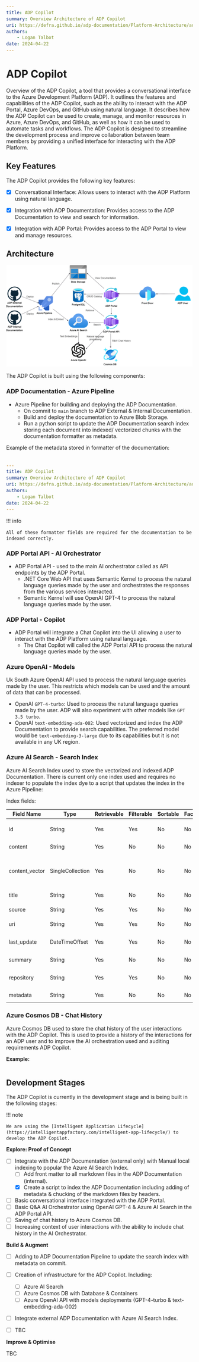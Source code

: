 ```yaml
---
title: ADP Copilot
summary: Overview Architecture of ADP Copilot
uri: https://defra.github.io/adp-documentation/Platform-Architecture/adp-portal/adp-copilot/
authors:
    - Logan Talbot
date: 2024-04-22
---
```


# ADP Copilot

Overview of the ADP Copilot, a tool that provides a conversational interface to the Azure Development Platform (ADP). It outlines the features and capabilities of the ADP Copilot, such as the ability to interact with the ADP Portal, Azure DevOps, and GitHub using natural language. It describes how the ADP Copilot can be used to create, manage, and monitor resources in Azure, Azure DevOps, and GitHub, as well as how it can be used to automate tasks and workflows. The ADP Copilot is designed to streamline the development process and improve collaboration between team members by providing a unified interface for interacting with the ADP Platform.

## Key Features

The ADP Copilot provides the following key features:

- [X] Conversational Interface: Allows users to interact with the ADP Platform using natural language.
- [X] Integration with ADP Documentation: Provides access to the ADP Documentation to view and search for information.
- [X] Integration with ADP Portal: Provides access to the ADP Portal to view and manage resources.


## Architecture

![ADP Copilot Architecture](../../images/diagrams/adp-copilot.png)

The ADP Copilot is built using the following components:

### ADP Documentation - Azure Pipeline

- Azure Pipeline for building and deploying the ADP Documentation.
  - On commit to `main` branch to ADP External & Internal Documentation.
  - Build and deploy the documentation to Azure Blob Storage.
  - Run a python script to update the ADP Documentation search index storing each document into indexed/ vectorized chunks with the documentation formatter as metadata.

Example of the metadata stored in formatter of the documentation:

```yaml

---
title: ADP Copilot
summary: Overview Architecture of ADP Copilot
uri: https://defra.github.io/adp-documentation/Platform-Architecture/adp-portal/adp-copilot/
authors:
    - Logan Talbot
date: 2024-04-22
---

```

!!! info

    All of these formatter fields are required for the documentation to be indexed correctly.

### ADP Portal API - AI Orchestrator

- ADP Portal API - used to the main AI orchestrator called as API endpoints by the ADP Portal.
  - .NET Core Web API that uses Semantic Kernel to process the natural language queries made by the user and orchestrates the responses from the various services interacted.
  - Semantic Kernel will use OpenAI GPT-4 to process the natural language queries made by the user.


### ADP Portal - Copilot

- ADP Portal will integrate a Chat Copilot into the UI allowing a user to interact with the ADP Platform using natural language.
  - The Chat Copilot will called the ADP Portal API to process the natural language queries made by the user.


### Azure OpenAI - Models

Uk South Azure OpenAI API used to process the natural language queries made by the user. This restricts which models can be used and the amount of data that can be processed.

- OpenAI `GPT-4-turbo`: Used to process the natural language queries made by the user. ADP will also experiment with other models like `GPT 3.5 turbo`.
- OpenAI `text-embedding-ada-002`: Used vectorized and index the ADP Documentation to provide search capabilities. The preferred model would be `text-embedding-3-large` due to its capabilities but it is not available in any UK region.

### Azure AI Search - Search Index

Azure AI Search Index used to store the vectorized and indexed ADP Documentation. There is current only one index used and requires no indexer to populate the index dye to a script that updates the index in the Azure Pipeline:

Index fields:

| Field Name        | Type             | Retrievable | Filterable | Sortable | Facetable | Searchable | Description |
|-------------------|------------------|-------------|------------|----------|-----------|------------|-------------|
| id                | String           | Yes         | Yes        | No       | No        | No         | Unique identifier of the document |
| content           | String           | Yes         | No         | No       | No        | Yes        | Content of the document |
| content_vector    | SingleCollection | Yes         | No         | No       | No        | Yes        | Vector representation of the document content |
| title             | String           | Yes         | No         | No       | No        | Yes        | Title of the document |
| source            | String           | Yes         | Yes        | No       | No        | No         | Source of the document |
| uri               | String           | Yes         | Yes        | No       | No        | No         | URI of the document |
| last_update       | DateTimeOffset   | Yes         | Yes        | No       | No        | No         | Last update timestamp of the document |
| summary           | String           | Yes         | No         | No       | No        | No         | Summary of the document |
| repository        | String           | Yes         | Yes        | No       | No        | No         | GitHub repository of the document |
| metadata          | String           | Yes         | No         | No       | No        | Yes        | full metadata of a document |

### Azure Cosmos DB - Chat History

Azure Cosmos DB used to store the chat history of the user interactions with the ADP Copilot. This is used to provide a history of the interactions for an ADP user and to improve the AI orchestration used and auditing requirements ADP Copilot.

**Example:**

```json

```


## Development Stages

The ADP Copilot is currently in the development stage and is being built in the following stages:

!!! note

    We are using the [Intelligent Application Lifecycle](https://intelligentappfactory.com/intelligent-app-lifecycle/) to develop the ADP Copilot.

**Explore: Proof of Concept**

- [ ] Integrate with the ADP Documentation (external only) with Manual local indexing to popular the Azure AI Search Index.
  - [ ] Add front matter to all markdown files in the ADP Documentation (internal).
  - [X] Create a script to index the ADP Documentation including adding of metadata & chucking of the markdown files by headers.
- [ ] Basic conversational interface integrated with the ADP Portal.
- [ ] Basic Q&A AI Orchestrator using OpenAI GPT-4 & Azure AI Search in the ADP Portal API.
- [ ] Saving of chat history to Azure Cosmos DB.
- [ ] Increasing context of user interactions with the ability to include chat history in the AI Orchestrator.

**Build & Augment**

- [ ] Adding to ADP Documentation Pipeline to update the search index with metadata on commit.
- [ ] Creation of infrastructure for the ADP Copilot. Including:
  - [ ] Azure AI Search
  - [ ] Azure Cosmos DB with Database & Containers
  - [ ] Azure OpenAI API with models deployments (GPT-4-turbo & text-embedding-ada-002)
- [ ] Integrate external ADP Documentation with Azure AI Search Index.
- [ ] TBC


**Improve & Optimise**

TBC